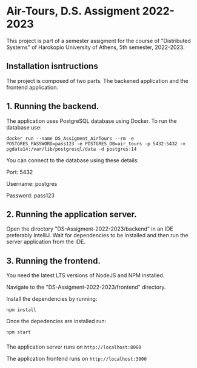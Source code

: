 # Air-Tours, D.S. Assigment 2022-2023
This project is part of a semester assigment for the course of "Distributed Systems" of Harokopio University of Athens, 5th semester, 2022-2023.

## Installation isntructions
The project is composed of two parts. The backened application and the frontend application.

## 1. Running the backend.

The application uses PostgreSQL database using Docker. To run the database use:

`docker run --name DS_Assigment_AirTours --rm -e  POSTGRES_PASSWORD=pass123 -e POSTGRES_DB=air_tours -p 5432:5432 -v pgdata14:/var/lib/postgresql/data -d postgres:14`


You can connect to the database using these details:

Port: 5432

Username: postgres

Password: pass123


## 2. Running the application server.
Open the directory "DS-Assigment-2022-2023/backend" in an IDE preferably IntelliJ. Wait for dependencies to be installed and then run the server application from the IDE.


## 3. Running the frontend.

You need the latest LTS versions of NodeJS and NPM installed.

Navigate to the "DS-Assigment-2022-2023/frontend" directory.

Install the dependencies by running:

`npm install`

Once the depedencies are installed run:

`npm start`

###
The application server runs on `http://localhost:8080`

The application frontend runs on `http://localhost:3000`



